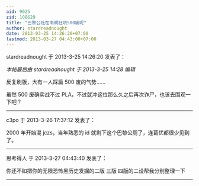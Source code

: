 ```yaml
---
aid: 9025
zid: 108629
title: "巴黎公社在南朝狂喷500废呢"
author: stardreadnought
date: 2013-03-25 14:26:20+07:00
lastmod: 2013-03-27 04:43:00+07:00
---
```


stardreadnought 于 2013-3-25 14:26:20 发表了：

_本帖最后由 stardreadnought 于 2013-3-25 14:28 编辑_

反复刷版，大有一人踩扁 500 废的气势……

虽然 500 废确实战不过 PLA，不过就冲这位那么久之后再次诈尸，也该去围观一下吧？

---

c3po 于 2013-3-26 17:37:12 发表了：

2000 年开始混 jczs，当年熟悉的 id 就剩下这个巴黎公厕了，连葛优都很少见到了。

---

思考得人 于 2013-3-27 04:43:40 发表了：

你还不如把你的无限恐怖黑历史发掘的二版 三版 四版的二设帮我分别整理一下

---
